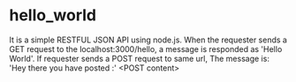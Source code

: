 # hello_world
It is a simple RESTFUL JSON API using node.js. When the requester sends a GET request to the localhost:3000/hello, a message is responded as 'Hello World'. If requester sends a POST request to same url, The message is: 'Hey there you have posted :' &lt;POST content>
